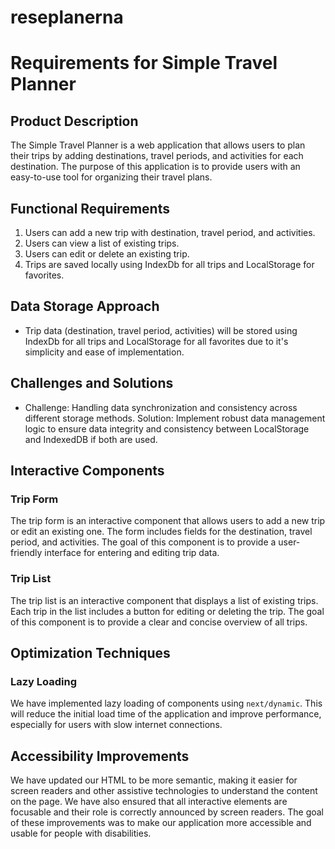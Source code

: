 # reseplanerna

# Requirements for Simple Travel Planner

## Product Description

The Simple Travel Planner is a web application that allows users to plan their trips by adding destinations, travel periods, and activities for each destination. The purpose of this application is to provide users with an easy-to-use tool for organizing their travel plans.

## Functional Requirements

1. Users can add a new trip with destination, travel period, and activities.
2. Users can view a list of existing trips.
3. Users can edit or delete an existing trip.
4. Trips are saved locally using IndexDb for all trips and LocalStorage for favorites.

## Data Storage Approach

- Trip data (destination, travel period, activities) will be stored using IndexDb for all trips and LocalStorage for all favorites due to it's simplicity and ease of implementation.

## Challenges and Solutions

- Challenge: Handling data synchronization and consistency across different storage methods.
  Solution: Implement robust data management logic to ensure data integrity and consistency between LocalStorage and IndexedDB if both are used.

## Interactive Components

### Trip Form

The trip form is an interactive component that allows users to add a new trip or edit an existing one. The form includes fields for the destination, travel period, and activities. The goal of this component is to provide a user-friendly interface for entering and editing trip data.

### Trip List

The trip list is an interactive component that displays a list of existing trips. Each trip in the list includes a button for editing or deleting the trip. The goal of this component is to provide a clear and concise overview of all trips.

## Optimization Techniques

### Lazy Loading

We have implemented lazy loading of components using `next/dynamic`. This will reduce the initial load time of the application and improve performance, especially for users with slow internet connections.

## Accessibility Improvements

We have updated our HTML to be more semantic, making it easier for screen readers and other assistive technologies to understand the content on the page. We have also ensured that all interactive elements are focusable and their role is correctly announced by screen readers. The goal of these improvements was to make our application more accessible and usable for people with disabilities.
